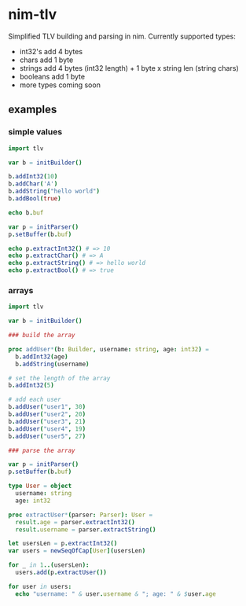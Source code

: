 # nim-tlv
Simplified TLV building and parsing in nim. Currently supported types:

- int32's add 4 bytes
- chars add 1 byte
- strings add 4 bytes (int32 length) + 1 byte x string len (string chars)
- booleans add 1 byte
- more types coming soon

## examples

### simple values

```nim
import tlv

var b = initBuilder()

b.addInt32(10)
b.addChar('A')
b.addString("hello world")
b.addBool(true)

echo b.buf

var p = initParser()
p.setBuffer(b.buf)

echo p.extractInt32() # => 10
echo p.extractChar() # => A
echo p.extractString() # => hello world
echo p.extractBool() # => true
```

### arrays

```nim
import tlv

var b = initBuilder()

### build the array

proc addUser*(b: Builder, username: string, age: int32) =
  b.addInt32(age)
  b.addString(username)

# set the length of the array
b.addInt32(5)

# add each user
b.addUser("user1", 30)
b.addUser("user2", 20)
b.addUser("user3", 21)
b.addUser("user4", 19)
b.addUser("user5", 27)

### parse the array

var p = initParser()
p.setBuffer(b.buf)

type User = object
  username: string
  age: int32

proc extractUser*(parser: Parser): User =
  result.age = parser.extractInt32()
  result.username = parser.extractString()

let usersLen = p.extractInt32()
var users = newSeqOfCap[User](usersLen)

for _ in 1..(usersLen):
  users.add(p.extractUser())

for user in users:
  echo "username: " & user.username & "; age: " & $user.age
```
